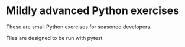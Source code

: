 # Mildly advanced Python exercises

These are small Python exercises for seasoned developers.

Files are designed to be run with pytest.
